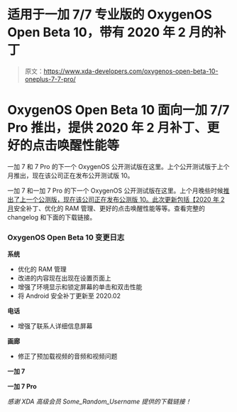 # 适用于一加 7/7 专业版的 OxygenOS Open Beta 10，带有 2020 年 2 月的补丁

> 原文：<https://www.xda-developers.com/oxygenos-open-beta-10-oneplus-7-7-pro/>

# OxygenOS Open Beta 10 面向一加 7/7 Pro 推出，提供 2020 年 2 月补丁、更好的点击唤醒性能等

一加 7 和 7 Pro 的下一个 OxygenOS 公开测试版在这里。上个公开测试版于上个月推出，现在该公司正在发布公开测试版 10。

一加 7 和一加 7 Pro 的下一个 OxygenOS 公开测试版在这里。上个月晚些时候[推出了上一个公测版，现在该公司正在发布公测版 10。此次更新包括【2020 年 2 月](https://www.xda-developers.com/oneplus-7-pro-oxygenos-open-beta-9-january-2020-patches/)安全补丁、优化的 RAM 管理、更好的点击唤醒性能等等。查看完整的 changelog 和下面的下载链接。

### OxygenOS Open Beta 10 变更日志

**系统**

*   优化的 RAM 管理
*   改进的内容现在出现在设置页面上
*   增强了环境显示和锁定屏幕的单击和双击性能
*   将 Android 安全补丁更新至 2020.02

**电话**

*   增强了联系人详细信息屏幕

**画廊**

*   修正了预加载视频的音频和视频问题

**一加 7**

**一加 7 Pro**

*感谢 XDA 高级会员 Some_Random_Username 提供的下载链接！*